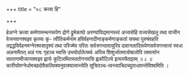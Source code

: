 +++
title = "०८ क्रत्वा हि"

+++

हेअग्ने क्रत्वा कर्मणामन्थनरूपेण द्रोणे द्रुमेकाष्ठे अरण्यांविद्यमानस्त्वं अज्यसेहि यज्यसेखलु तथा वाजीन वेजनवानश्वइव कृत्व्यः कृ- त्वीतिकर्मनाम हविर्वहनादीनाङ्कर्मणाङ्कर्ता सयथा पुरुषंवहति तद्वद्धविर्वहनमग्नेरश्वसादृश्यं तथा परिज्मेव परितः सर्वत्रगन्तावायुरिव दावानलादिरूपेणसर्वत्रगन्तात्वं स्वधा अन्ननामैतत् अन्नं गयः गृहञ्च भवसि उभयोर्दातेत्यर्थः अपिच शिशुर्जातमात्रोबालोपि त्वमत्योन सततगामीजात्यश्वइव ह्वार्यः कुटिलमितस्ततोगन्तासि ह्वकौटिल्ये इत्यस्यैतद्रपम् ॥ ८ ॥ कारीर्यामग्नेर्धामच्छदोवैकल्पिक्यनुवाक्यात्वन्त्येति सूत्रितञ्च-त्वन्त्याचिदच्युताधामन्तेविश्वमिति ।